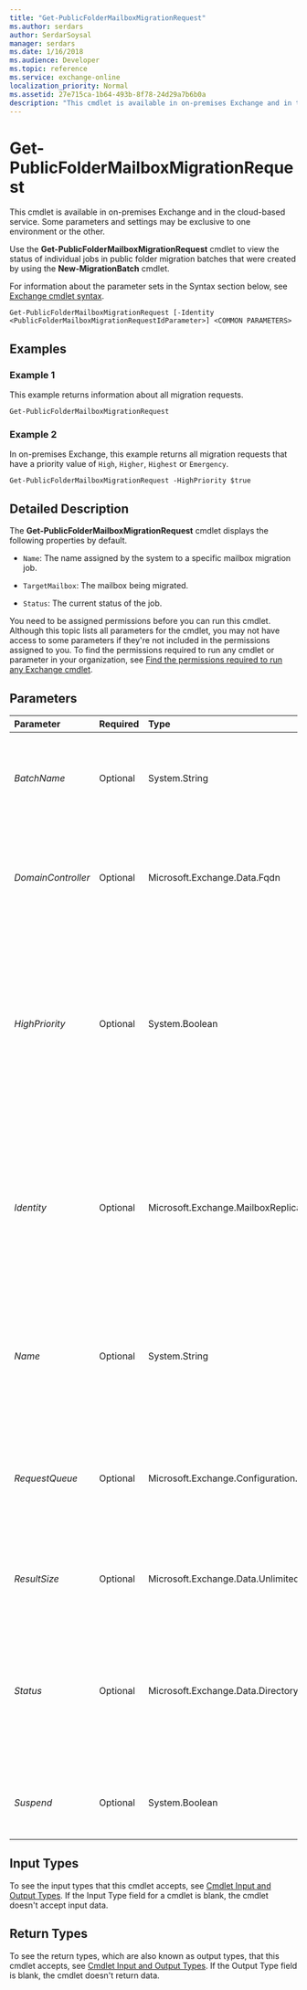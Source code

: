 ```yaml
---
title: "Get-PublicFolderMailboxMigrationRequest"
ms.author: serdars
author: SerdarSoysal
manager: serdars
ms.date: 1/16/2018
ms.audience: Developer
ms.topic: reference
ms.service: exchange-online
localization_priority: Normal
ms.assetid: 27e715ca-1b64-493b-8f78-24d29a7b6b0a
description: "This cmdlet is available in on-premises Exchange and in the cloud-based service. Some parameters and settings may be exclusive to one environment or the other."
---
```


# Get-PublicFolderMailboxMigrationRequest

This cmdlet is available in on-premises Exchange and in the cloud-based service. Some parameters and settings may be exclusive to one environment or the other.
  
Use the **Get-PublicFolderMailboxMigrationRequest** cmdlet to view the status of individual jobs in public folder migration batches that were created by using the **New-MigrationBatch** cmdlet.
  
For information about the parameter sets in the Syntax section below, see [Exchange cmdlet syntax](https://technet.microsoft.com/library/bb123552.aspx). 
  
```
Get-PublicFolderMailboxMigrationRequest [-Identity <PublicFolderMailboxMigrationRequestIdParameter>] <COMMON PARAMETERS>

```

## Examples
<a name="Examples"> </a>

### Example 1

This example returns information about all migration requests.
  
```
Get-PublicFolderMailboxMigrationRequest
```

### Example 2

In on-premises Exchange, this example returns all migration requests that have a priority value of  `High`,  `Higher`,  `Highest` or `Emergency`.
  
```
Get-PublicFolderMailboxMigrationRequest -HighPriority $true
```

## Detailed Description
<a name="DetailedDescription"> </a>

The **Get-PublicFolderMailboxMigrationRequest** cmdlet displays the following properties by default.
  
-  `Name`: The name assigned by the system to a specific mailbox migration job.
    
-  `TargetMailbox`: The mailbox being migrated.
    
-  `Status`: The current status of the job.
    
You need to be assigned permissions before you can run this cmdlet. Although this topic lists all parameters for the cmdlet, you may not have access to some parameters if they're not included in the permissions assigned to you. To find the permissions required to run any cmdlet or parameter in your organization, see [Find the permissions required to run any Exchange cmdlet](https://technet.microsoft.com/library/mt432940.aspx).
  
## Parameters
<a name="DetailedDescription"> </a>

|**Parameter**|**Required**|**Type**|**Description**|
|:-----|:-----|:-----|:-----|
| _BatchName_ <br/> |Optional  <br/> |System.String  <br/> |The  _BatchName_ parameter filters the results by the friendly **BatchName** value that was assigned when the batch job was created. The format of this value is: `MigrationService:<Batch name provided at batch creation>`.  <br/> You can't use this parameter with the  _Identity_ parameter. <br/> |
| _DomainController_ <br/> |Optional  <br/> |Microsoft.Exchange.Data.Fqdn  <br/> |This parameter is available only in on-premises Exchange.  <br/> The  _DomainController_ parameter specifies the domain controller that's used by this cmdlet to read data from or write data to Active Directory. You identify the domain controller by its fully qualified domain name (FQDN). For example, `dc01.contoso.com`.  <br/> |
| _HighPriority_ <br/> |Optional  <br/> |System.Boolean  <br/> | This parameter is available only in on-premises Exchange. <br/>  The _HighPriority_ parameter filters the results based on the **Priority** value that was assigned when the request was created. Valid input for this parameter is `$true` or `$false`. Here's how these values filter the results:  <br/>  `$true` Returns requests that were created with the **Priority** value `High`,  `Higher`,  `Highest` or `Emergency`.  <br/>  `$false` Returns requests that were created with the **Priority** value `Normal`,  `Low`,  `Lower` or `Lowest`.  <br/>  You can't use this parameter with the _Identity_ parameter. <br/> |
| _Identity_ <br/> |Optional  <br/> |Microsoft.Exchange.MailboxReplicationService.PublicFolderMailboxMigrationRequestIdParameter  <br/> | The _Identity_ parameter specifies the public folder mailbox migration request that you want to view. The value uses the syntax: `\PublicFolderMailboxMigration<GUID>` (for example, `\PublicFolderMailboxMigrationac6d9eb4-ee49-405f-b90d-04e9a258bd7e`).  <br/>  You can't use this parameter with the following parameters: <br/>  _BatchName_ <br/>  _HighPriority_ <br/>  _Name_ <br/>  _RequestQueue_ <br/>  _Suspend_ <br/>  _Status_ <br/> |
| _Name_ <br/> |Optional  <br/> |System.String  <br/> |The  _Name_ parameter specifies the name of the public folder mailbox migration request. If the name was not specified at creation, the default value is `PublicFolderMailboxMigration<GUID>` (for example, `PublicFolderMailboxMigration2ffdef13-01b9-4586-af2b-d5a5482010a8`).  <br/> You can't use this parameter with the  _Identity_ parameter. <br/> |
| _RequestQueue_ <br/> |Optional  <br/> |Microsoft.Exchange.Configuration.Tasks.DatabaseIdParameter  <br/> | This parameter is available only in on-premises Exchange. <br/>  The _RequestQueue_ parameter identifies the request based on the mailbox database where the request is being run. You can use any value that uniquely identifies the database. For example: <br/>  Database GUID <br/>  Database name <br/>  You can't use this parameter with the _Identity_ parameter. <br/> |
| _ResultSize_ <br/> |Optional  <br/> |Microsoft.Exchange.Data.Unlimited  <br/> |The  _ResultSize_ parameter specifies the maximum number of results to return. If you want to return all requests that match the query, use `unlimited` for the value of this parameter. The default value is `1000`.  <br/> |
| _Status_ <br/> |Optional  <br/> |Microsoft.Exchange.Data.Directory.Recipient.RequestStatus  <br/> | The _Status_ parameter filters the results based on status. You can use the following values: <br/>  `AutoSuspended` <br/>  `Completed` <br/>  `CompletedWithWarning` <br/>  `CompletionInProgress` <br/>  `Failed` <br/>  `InProgress` <br/>  `None` <br/>  `Queued` <br/>  `Suspended` <br/>  `Synced` <br/>  You can't use this parameter with the _Identity_ parameter. <br/> |
| _Suspend_ <br/> |Optional  <br/> |System.Boolean  <br/> |The  _Suspend_ parameter specifies whether to return requests that have been suspended. Valid input for this parameter is `$true` or `$false`.  <br/> You can't use this parameter with the  _Identity_ parameter. <br/> |
   
## Input Types
<a name="InputTypes"> </a>

To see the input types that this cmdlet accepts, see [Cmdlet Input and Output Types](http://go.microsoft.com/fwlink/p/?linkId=616387). If the Input Type field for a cmdlet is blank, the cmdlet doesn't accept input data. 
  
## Return Types
<a name="ReturnTypes"> </a>

To see the return types, which are also known as output types, that this cmdlet accepts, see [Cmdlet Input and Output Types](http://go.microsoft.com/fwlink/p/?linkId=616387). If the Output Type field is blank, the cmdlet doesn't return data. 
  

